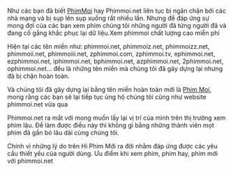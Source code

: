 Như các bạn đã biết <a title="PhimMoi" href="https://phimmoiz1.net" target="_blank" rel="noopener">PhimMoi</a> hay Phimmoi.net liên tục bị ngăn chặn bởi các nhà mạng và bị sụp lên sụp xuống rất nhiều lần. Nhưng để đáp ứng sự mong đợi của các bạn xem phim chúng tôi những người đã từng người đã và đang cố gắng khắc phục lại dữ liệu.Xem phimmoi chất lượng cao miễn phí

Hiện tại các tên miền như: phimmoi.net, phimmoiz.net, phimmoizz.net, phimmoii.net, phimmoiii.net, zphimmoi.com, zphimmoi.tv, ephimmoi.net, ezphimmoi.net, iphimmoi.net, bphimmoi.net, azphimmoi.net, 2phimmoi.net, ophimmoi.net… đều là những tên miền mà chúng tôi đã gây dựng lại nhưng đã bị chặn hoàn toàn.

Và chúng tôi đã gây dựng lại bằng tên miền hoàn toàn mới là <a title="Phim Moi" href="https://phimmoiz1.net" target="_blank" rel="noopener">Phim Moi</a>, mong rằng các bạn sẽ lại tiếp tục ủng hộ chúng tôi cũng như website phimmoi.net vừa qua

Phimmoi.net ra mắt với mong muốn lấy lại vị trí của mình trên thị trường  xem phim lậu. Để làm được điều này thì không gì bằng những thành viên mọt phim đã gắn bó lâu dài cùng chúng tôi.

Chính vì những lý do trên Hi Phim Mới ra đời nhằm đáp ứng được các yêu cầu thiết yếu của người dùng. Ưu điểm khi xem phim, phim hay, phim mới với phimmoi.net
